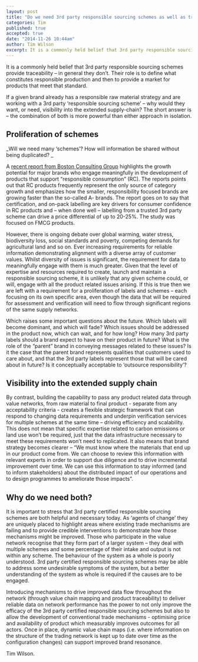 ```yaml
---
layout: post
title: "Do we need 3rd party responsible sourcing schemes as well as traceability tools?"
categories: Tim
published: true
accepted: true
date: "2014-11-26 10:44am"
author: Tim Wilson
excerpt: It is a commonly held belief that 3rd party responsible sourcing schemes provide traceability – in general they don’t. Their role is to define what constitutes responsible production and then to provide a market for products that meet that standard.
---
```


It is a commonly held belief that 3rd party responsible sourcing schemes provide traceability – in general they don’t. Their role is to define what constitutes responsible production and then to provide a market for products that meet that standard.

If a given brand already has a responsible raw material strategy and are working with a 3rd party ‘responsible sourcing scheme’  – why would they want, or need, visibility into the extended supply-chain?  The short answer is – the combination of both is more powerful than either approach in isolation. 

## Proliferation of schemes
_Will we need many ‘schemes’? How will information be shared without being duplicated? _

A [recent report from Boston Consulting Group](https://www.bcgperspectives.com/content/articles/consumer_products_sustainability_when_social_responsibility_leads_growth/?utm_source=Master+List&utm_campaign=b8f2d07db0-BCG+July+2014&utm_medium=email&utm_term=0_92af8574fc-b8f2d07db0-5772869) highlights the growth potential for major brands who engage meaningfully in the development of products that support “responsible consumption” (RC). The reports points out that RC products frequently represent the only source of category growth and emphasizes how the smaller, responsibility focused brands are growing faster than the so-called A- brands. The report goes on to say that certification, and on-pack labelling are key drivers for consumer confidence in RC products and – when done well – labelling from a trusted 3rd party scheme can drive a price differential of up to 20-25%. The study was focused on FMCG products.

However, there is ongoing debate over global warming, water stress, biodiversity loss, social standards and poverty, competing demands for agricultural land and so on. Ever increasing requirements for reliable information demonstrating alignment with a diverse array of customer values. Whilst diversity of issues is significant, the requirement for data to meaningfully engage with them is much greater. Given that the level of expertise and resources required to create, launch and maintain a responsible sourcing scheme, it is unlikely that any given scheme could, or will, engage with all the product related issues arising. If this is true then we are left with a requirement for a proliferation of labels and schemes – each focusing on its own specific area, even though the data that will be required for assessment and verification will need to flow through significant regions of the same supply networks.

Which raises some important questions about the future. Which labels will become dominant, and which will fade? Which issues should be addressed in the product now, which can wait, and for how long? How many 3rd party labels should a brand expect to have on their product in future? What is the role of the “parent” brand in conveying messages related to these issues? Is it the case that the parent brand represents qualities that customers used to care about, and that the 3rd party labels represent those that will be cared about in future? Is it conceptually acceptable to ‘outsource responsibility’?

## Visibility into the extended supply chain
By contrast, building the capability to pass any product related data through value networks, from raw material to final product - separate from any acceptability criteria - creates a flexible strategic framework that can respond to changing data requirements and underpin verification services for multiple schemes at the same time – driving efficiency and scalability. This does not mean that specific expertise related to carbon emissions or land use won’t be required, just that the data infrastructure necessary to meet these requirements won’t need to replicated. It also means that brand strategy becomes clearer – “We must know where the materials that end up in our product come from. We can choose to review this information with relevant experts in order to support due diligence and to drive incremental improvement over time. We can use this information to stay informed (and to inform stakeholders) about the distributed impact of our operations and to design programmes to ameliorate those impacts”.

## Why do we need both?
It is important to stress that 3rd party certified responsible sourcing schemes are both helpful and necessary today. As ‘agents of change’ they are uniquely placed to highlight areas where existing trade mechanisms are failing and to provide credible interventions to demonstrate how those mechanisms might be improved. Those who participate in the value network recognise that they form part of a larger system – they deal with multiple schemes and some percentage of their intake and output is not within any scheme. The behaviour of the system as a whole is poorly understood. 3rd party certified responsible sourcing schemes may be able to address some undesirable symptoms of the system, but a better understanding of the system as whole is required if the causes are to be engaged.

Introducing mechanisms to drive improved data flow throughout the network (through value chain mapping and product traceability) to deliver reliable data on network performance has the power to not only improve the efficacy of the 3rd party certified responsible sourcing schemes but also to allow the development of conventional trade mechanisms - optimising price and availability of product which measurably improves outcomes for all actors. Once in place, dynamic value chain maps (i.e. where information on the structure of the trading network is kept up to date over time as the configuration changes) can support improved brand resonance.

Tim Wilson.